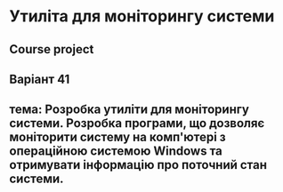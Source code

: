 # Утиліта для моніторингу системи
## Course project
## Варіант 41
## тема: Розробка утиліти для моніторингу системи. Розробка програми, що дозволяє моніторити систему на комп'ютері з операційною системою Windows та отримувати інформацію про поточний стан системи.
